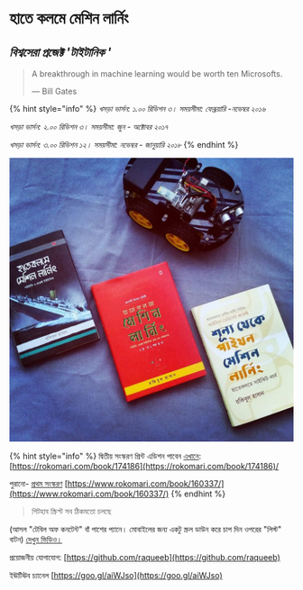 # হাতে কলমে মেশিন লার্নিং

## _বিশ্বসেরা প্রজেক্ট 'টাইটানিক '_

> A breakthrough in machine learning would be worth ten Microsofts.
>
> — Bill Gates

{% hint style="info" %}
_খসড়া ভার্সন: ১.০০ রিভিশন ৩। সময়সীমা: ফেব্রূয়ারি -নভেম্বর ২০১৬_

_খসড়া ভার্সন: ২.০০ রিভিশন ৩। সময়সীমা: জুন - অক্টোবর  ২০১৭_

_খসড়া ভার্সন: ৩.০০ রিভিশন ১২। সময়সীমা: নভেম্বর - জানুয়ারি ২০১৮_
{% endhint %}

![&#x9B2;&#x9BE;&#x9B2; &#x9AC;&#x987;&#x99F;&#x9BF;&#x9B0; &#x987;&#x9A8;&#x9CD;&#x99F;&#x9BE;&#x9B0;&#x9A8;&#x9C7;&#x99F; &#x9AD;&#x9BE;&#x9B0;&#x9CD;&#x9B8;&#x9A8; ](.gitbook/assets/123.jpg)

{% hint style="info" %}
দ্বিতীয় সংস্করণ প্রিন্ট এডিশন পাবেন [এখানে](https://rokomari.com/book/174186): [https://rokomari.com/book/174186](https://rokomari.com/book/174186)/

পুরানো- [প্রথম সংস্করণ](https://www.rokomari.com/book/160337/) [https://www.rokomari.com/book/160337/](https://www.rokomari.com/book/160337/)
{% endhint %}

> গিটহাব স্ক্রিপ্ট সব ঠিকমতো চলছে

\(আসল "টেবিল অফ কনটেন্ট" বাঁ পাশের প্যানে। মোবাইলের জন্য একটু স্ক্রল ডাউন করে চাপ দিন ওপরের "লিস্ট" বাটন\) [দেখুন ভিডিও।](https://www.facebook.com/mltraining/videos/757857641090247/)

প্রয়োজনীয় যোগাযোগ: [https://github.com/raqueeb](https://github.com/raqueeb) 

ইঊটিঊব চ্যানেল [https://goo.gl/aiWJso](https://goo.gl/aiWJso) 

